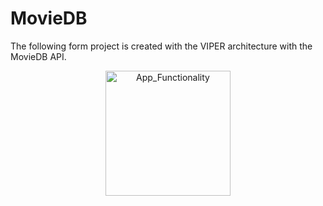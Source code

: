# MovieDB
The following form project is created with the VIPER architecture with the MovieDB API.

<p align="center">
<img width="200" alt="App_Functionality" src="https://user-images.githubusercontent.com/12258711/120683104-d7b90c80-c462-11eb-8c7a-bde593bfa1f4.gif">
</p>
